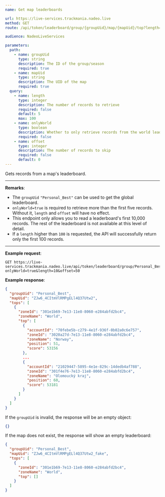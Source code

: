 ```yaml
---
name: Get map leaderboards

url: https://live-services.trackmania.nadeo.live
method: GET
route: /api/token/leaderboard/group/{groupUid}/map/{mapUid}/top?length={length}&onlyWorld={onlyWorld}&offset={offset}

audience: NadeoLiveServices

parameters:
  path:
    - name: groupUid
      type: string
      description: The ID of the group/season
      required: true
    - name: mapUid
      type: string
      description: The UID of the map
      required: true
  query:
    - name: length
      type: integer
      description: The number of records to retrieve
      required: false
      default: 5
      max: 100
    - name: onlyWorld
      type: boolean
      description: Whether to only retrieve records from the world leaderboard
      required: false
    - name: offset
      type: integer
      description: The number of records to skip
      required: false
      default: 0
---
```


Gets records from a map's leaderboard.

---

**Remarks**:
- The `groupUid` `"Personal_Best"` can be used to get the global leaderboard.
- `onlyWorld=true` is required to retrieve more than the first five records. Without it, `length` and `offset` will have no effect.
- This endpoint only allows you to read a leaderboard's first 10,000 records. The rest of the leaderboard is not available at this level of detail.
- If a `length` higher than `100` is requested, the API will successfully return only the first 100 records.

---

**Example request**:
```plain
GET https://live-services.trackmania.nadeo.live/api/token/leaderboard/group/Personal_Best/map/ZJw6_4CItmVlRMPgELl4Q37Utw2/top?onlyWorld=true&length=10&offset=50
```

**Example response**:
```json
{
  "groupUid": "Personal_Best",
  "mapUid": "ZJw6_4CItmVlRMPgELl4Q37Utw2",
  "tops": [
    {
      "zoneId": "301e1b69-7e13-11e8-8060-e284abfd2bc4",
      "zoneName": "World",
      "top": [
        {
          "accountId": "70febe5b-c279-4e1f-936f-0b02a0c6e757",
          "zoneId": "3020a27d-7e13-11e8-8060-e284abfd2bc4",
          "zoneName": "Norway",
          "position": 51,
          "score": 53156
        },
        ...
        {
          "accountId": "21029447-5895-4e1e-829c-14dedb4af788",
          "zoneId": "301f4e76-7e13-11e8-8060-e284abfd2bc4",
          "zoneName": "Olomoucký kraj",
          "position": 60,
          "score": 53181
        }
      ]
    }
  ]
}
```

If the `groupUid` is invalid, the response will be an empty object:

```json
{}
```

If the map does not exist, the response will show an empty leaderboard:

```json
{
  "groupUid": "Personal_Best",
  "mapUid": "ZJw6_4CItmVlRMPgELl4Q37Utw2_fake",
  "tops": [
    {
      "zoneId": "301e1b69-7e13-11e8-8060-e284abfd2bc4",
      "zoneName": "World",
      "top": []
    }
  ]
}
```
